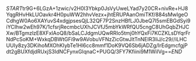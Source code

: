$START$tr9G+6LGzA+1zwic/v2H0I3Ybkp0JsVyUweLYad7y20CR+nivRe+HJ8YqgRHvHkLUOavkr4H0puWW2hhvVezx+jhtERUPAanOmiTKf/884sMwIgeOCdhgW0Ao6XAYuvS4xdgjpsesQjL32QF7P2SnzHBfLJ0JbeQ7l5smEBGdSyi9iYCIhw2wEh97K/1cfsrjRecmbcUXhJCVfJ5mbYkWRfQU5cngC8UhGqbZHJCXw/BTgmzlzE8XFxIAoQ8/bSaLCJdgmUQwRRIo5tmj0hYQxFi7KCZKLsDYqrFrNdPcSoKM+WxkqDBWtGFi9w9AVobuVFNzZicGtwJltTnNEIR3IiJ/c29//iLHCUUIy8zy3DKihoMXOhKIybTe1Hl6cc8mmf1DoK9VQ6Sb6jADZg/IrEdgmcfgjPdt2gBUXfdjdRUxjS3ldNCFynxGlqnaC+PUGQ/3FY7Kfiini9M1WiIVg==$END$